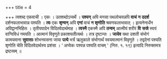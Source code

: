 +++
title = 4

+++
त्वशब्द एकवाची । एकः । उतशब्दोऽप्यर्थे । **पश्यन्** अपि मनसा पथलोचयन्नपि **वाचं** **न** **ददर्श** दर्शनफलाभावान्न पश्यति । **त्वः** एकः **शृण्वन्** अपि **एनां** वाचं **न** **शृणोति** श्रवणफलाभावात् । इत्यनेनार्धेन अविद्वानभिहितः । तृतीयपादेन विदितवेदार्थमाह । **त्वस्मै** एकस्मै अपि **तन्वम्** आत्मीयं शरीरं **वि** **सस्रे** स्वयं वाग्विविधं गमयति । आत्मानं विवृणुते प्रकाशयतीत्यर्थः । तत्र दृष्टान्तः । **जायेव** यथा उशती संभोगं कामयमाना **सुवासाः** शोभनवसना जाया **पत्ये** भर्त्रं ऋतुकाले संभोगार्थं स्वयमात्मानं विवृणुते । तद्वदेनां पश्यति शृणोति चेति विदितवेदार्थस्य प्रशंसा ।  ‘ अप्येकः पश्यन्न पश्यति वाचम् ' (निरु. १. १९) इत्यादि निरुक्तमत्र द्रष्टव्यम् ॥